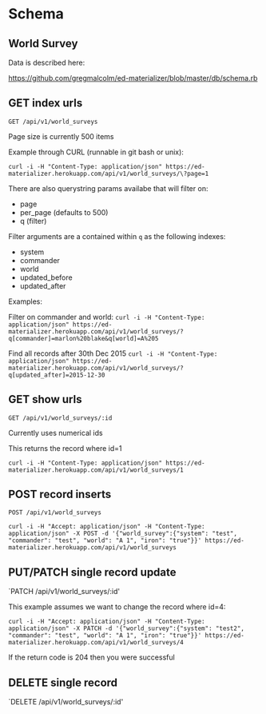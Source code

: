 Schema
======

World Survey
------------

Data is described here:

https://github.com/gregmalcolm/ed-materializer/blob/master/db/schema.rb

GET index urls
--------------

`GET /api/v1/world_surveys`

Page size is currently 500 items

Example through CURL (runnable in git bash or unix):

`curl -i -H "Content-Type: application/json" https://ed-materializer.herokuapp.com/api/v1/world_surveys/\?page=1`

There are also querystring params availabe that will filter on:
* page
* per_page (defaults to 500)
* q (filter)

Filter arguments are a contained within `q` as the following indexes:
* system
* commander
* world
* updated_before
* updated_after

Examples:

Filter on commander and world:
`curl -i -H "Content-Type: application/json" https://ed-materializer.herokuapp.com/api/v1/world_surveys/?q[commander]=marlon%20blake&q[world]=A%205`

Find all records after 30th Dec 2015
`curl -i -H "Content-Type: application/json" https://ed-materializer.herokuapp.com/api/v1/world_surveys/?q[updated_after]=2015-12-30`

GET show urls
-------------

`GET /api/v1/world_surveys/:id`

Currently uses numerical ids

This returns the record where id=1

`curl -i -H "Content-Type: application/json" https://ed-materializer.herokuapp.com/api/v1/world_surveys/1`

POST record inserts
-------------------

`POST /api/v1/world_surveys`

`curl -i -H "Accept: application/json" -H "Content-Type: application/json" -X POST -d '{"world_survey":{"system": "test", "commander": "test", "world": "A 1", "iron": "true"}}' https://ed-materializer.herokuapp.com/api/v1/world_surveys`

PUT/PATCH single record update
------------------------------

`PATCH /api/v1/world_surveys/:id'

This example assumes we want to change the record where id=4:

`curl -i -H "Accept: application/json" -H "Content-Type: application/json" -X PATCH -d '{"world_survey":{"system": "test2", "commander": "test", "world": "A 1", "iron": "true"}}' https://ed-materializer.herokuapp.com/api/v1/world_surveys/4`

If the return code is 204 then you were successful

DELETE single record
--------------------

`DELETE /api/v1/world_surveys/:id'